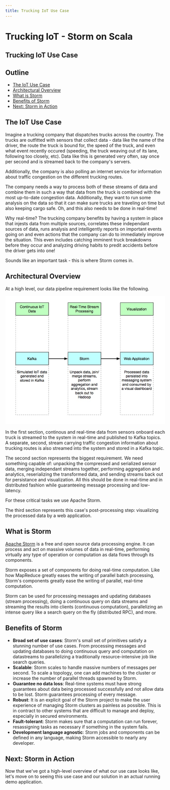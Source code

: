 ```yaml
---
title: Trucking IoT Use Case
---
```


# Trucking IoT - Storm on Scala

## Trucking IoT Use Case

## Outline

-   [The IoT Use Case](#the-iot-use-case)
-   [Architectural Overview](#architectural-overview)
-   [What is Storm](#what-is-storm)
-   [Benefits of Storm](#benefits-of-storm)
-   [Next: Storm in Action](#next:-storm-in-action)


## The IoT Use Case

Imagine a trucking company that dispatches trucks across the country.  The trucks are outfitted with sensors that collect data - data like the name of the driver, the route the truck is bound for, the speed of the truck, and even what event recently occured (speeding, the truck weaving out of its lane, following too closely, etc).  Data like this is generated very often, say once per second and is streamed back to the company's servers.

Additionally, the company is also polling an internet service for information about traffic congestion on the different trucking routes.

The company needs a way to process both of these streams of data and combine them in such a way that data from the truck is combined with the most up-to-date congestion data.  Additionally, they want to run some analysis on the data so that it can make sure trucks are traveling on time but also keeping cargo safe.  Oh, and this also needs to be done in real-time!

Why real-time?  The trucking company benefits by having a system in place that injests data from multiple sources, correlates these independant sources of data, runs analysis and intelligently reports on important events going on and even actions that the company can do to immediately improve the situation.  This even includes catching imminent truck breakdowns before they occur and analyzing driving habits to predit accidents before the driver gets into one!

Sounds like an important task - this is where Storm comes in.


## Architectural Overview

At a high level, our data pipeline requirement looks like the following.

![Architectural Overview](assets/architectural-overview.jpg)

In the first section, continous and real-time data from sensors onboard each truck is streamed to the system in real-time and published to Kafka topics.  A separate, second, stream carrying traffic congestion information about trucking routes is also streamed into the system and stored in a Kafka topic.

The second section represents the biggest requirement.  We need something capable of: unpacking the compressed and serialized sensor data, merging independant streams together, performing aggregation and analytics, reserializing the transformed data, and sending streams back out for persistance and visualization.  All this should be done in real-time and in distributed fashion while guaranteeing message processing and low-latency.

For these critical tasks we use Apache Storm.

The third section represents this case's post-processing step: visualizing the processed data by a web application.


## What is Storm

[Apache Storm](https://hortonworks.com/apache/storm) is a free and open source data processing engine.  It can process and act on massive volumes of data in real-time, performing virtually any type of operation or computation as data flows through its components.

Storm exposes a set of components for doing real-time computation. Like how MapReduce greatly eases the writing of parallel batch processing, Storm's components greatly ease the writing of parallel, real-time computation.

Storm can be used for processing messages and updating databases (stream processing), doing a continuous query on data streams and streaming the results into clients (continuous computation), parallelizing an intense query like a search query on the fly (distributed RPC), and more.


## Benefits of Storm

-   **Broad set of use cases**:  Storm's small set of primitives satisfy a stunning number of use cases.  From processing messages and updating databases to doing continuous query and computation on datastreams to parallelizing a traditionally resource-intensive job like search queries.
-   **Scalable**: Storm scales to handle massive numbers of messages per second.  To scale a topology, one can add machines to the cluster or increase the number of parallel threads spawned by Storm.
-   **Guarantee no data loss**: Real-time systems must have strong guarantees about data being processed successfully and not allow data to be lost.  Storm guarantees processing of every message.
-   **Robust**: It is an explicit goal of the Storm project to make the user experience of managing Storm clusters as painless as possible.  This is in contract to other systems that are difficult to manage and deploy, especially in secured environments.
-   **Fault-tolerant**: Storm makes sure that a computation can run forever, resassigning tasks as necessary if something in the system fails.
-   **Development language agnostic**: Storm jobs and components can be defined in any language, making Storm accessible to nearly any developer.


## Next: Storm in Action

Now that we've got a high-level overview of what our use case looks like, let's move on to seeing this use case and our solution in an actual running demo application.
